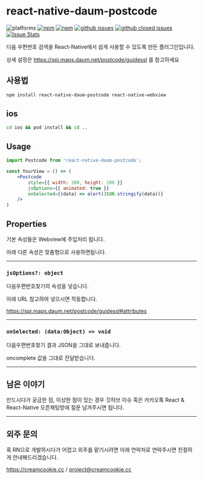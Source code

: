 
# react-native-daum-postcode

![platforms](https://img.shields.io/badge/platforms-Android%20%7C%20iOS-brightgreen.svg?style=flat-square&colorB=191A17)
[![npm](https://img.shields.io/npm/v/react-native-daum-postcode.svg?style=flat-square)](https://www.npmjs.com/package/react-native-daum-postcode)
[![npm](https://img.shields.io/npm/dm/react-native-daum-postcode.svg?style=flat-square&colorB=007ec6)](https://www.npmjs.com/package/react-native-daum-postcode)
[![github issues](https://img.shields.io/github/issues/trabricks/react-native-daum-postcode.svg?style=flat-square)](https://github.com/trabricks/react-native-daum-postcode/issues)
[![github closed issues](https://img.shields.io/github/issues-closed/trabricks/react-native-daum-postcode.svg?style=flat-square&colorB=44cc11)](https://github.com/trabricks/react-native-daum-postcode/issues?q=is%3Aissue+is%3Aclosed)
[![Issue Stats](https://img.shields.io/issuestats/i/github/trabricks/react-native-daum-postcode.svg?style=flat-square&colorB=44cc11)](http://github.com/trabricks/react-native-daum-postcode/issues)


다음 우편번호 검색을 React-Native에서 쉽게 사용할 수 있도록 만든 플러그인입니다.

상세 설정은 https://spi.maps.daum.net/postcode/guidessl 를 참고하세요


## 사용법

```bash
npm install react-native-daum-postcode react-native-webview
```

## ios
```bash
cd ios && pod install && cd ..
```

## Usage
```jsx
import Postcode from 'react-native-daum-postcode';

const YourView = () => (
    <Postcode
        style={{ width: 200, height: 200 }}
        jsOptions={{ animated: true }}
        onSelected={(data) => alert(JSON.stringify(data))}
    />
)
```

## Properties

기본 속성들은 Webview에 주입처리 됩니다.

아래 다른 속성은 맞춤형으로 사용하면됩니다.

---

### `jsOptions?: object`

다음우편번호찾기의 속성을 넣습니다.

아래 URL 참고하여 넣으시면 작동합니다.

https://spi.maps.daum.net/postcode/guidessl#attributes


---

### `onSelected: (data:Object) => void`

다음우편번호찾기 결과 JSON을 그대로 보내줍니다.

oncomplete 값을 그대로 전달받습니다.

---

## 남은 이야기

만드시다가 궁금한 점, 이상한 점이 있는 경우 깃허브 이슈 혹은 카카오톡 React & React-Native 오픈채팅방에 질문 남겨주시면 됩니다.

---

## 외주 문의

혹 RN으로 개발하시다가 어렵고 외주를 맡기시려면
아래 연락처로 연락주시면 친절하게 안내해드리겠습니다.

https://creamcookie.cc / project@creamcookie.cc


 
